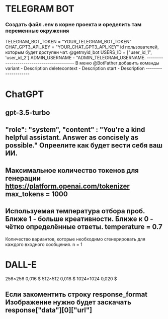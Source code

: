 
# TELEGRAM BOT 

<h3>Создать файл .env в корне проекта и оределить там переменные окружения </h3>
TELEGRAM_BOT_TOKEN = "YOUR_TELEGRAM_BOT_TOKEN"
CHAT_GPT3_API_KEY = "YOUR_CHAT_GPT3_API_KEY"
id пользователей, которым будет доступен чат. @getmyid_bot
USERS_ID = ["user_id_1", 'user_id_2']  
ADMIN_USERNAME - "ADMIN_TELEGRAM_USERNAME.
------------------------------------------
В меню @BotFather добавить команды
variant - Description
deletecontext - Description
start - Description
--------------------

# ChatGPT 

gpt-3.5-turbo
--------------
"role": "system", "content" : "You're a kind helpful assistant. Answer as concisely as possible."
Опреелите как будет вести себя ваш ИИ.
----------------------------------------------
Максимальное количество токенов для генерации
https://platform.openai.com/tokenizer
max_tokens = 1000
-------------------------------------
Используемая температура отбора проб. 
Ближе 1 - больше креативности. 
Ближе к 0 - чётко определённые ответы.
temperature = 0.7
-----------------
Количество вариантов, которые необходимо 
сгенерировать для каждого входного сообщения.
n = 1

# DALL-E 

256×256	 0,016 $
512×512	 0,018 $
1024×1024 0,020 $

Если закоментить строку response_format
Изображение нужно будет заскачать response["data"][0]["url"]
-------------------------------------------------------------

